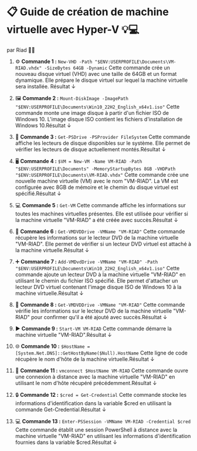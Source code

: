 # 📋 **Guide de création de machine virtuelle avec Hyper-V** 💡💻
par Riad 👨‍💻


1. ⚙️ **Commande 1 :** `New-VHD -Path "$ENV:USERPROFILE\Documents\VM-RIAD.vhdx" -SizeBytes 64GB -Dynamic`
   Cette commande crée un nouveau disque virtuel (VHD) avec une taille de 64GB et un format dynamique. Elle prépare le disque virtuel sur lequel la machine virtuelle sera installée. Résultat ↓


2. 🖼️ **Commande 2 :** `Mount-DiskImage -ImagePath "$ENV:USERPROFILE\Documents\Win10_22H2_English_x64v1.iso"`
   Cette commande monte une image disque à partir d'un fichier ISO de Windows 10. L'image disque ISO contient les fichiers d'installation de Windows 10.Résultat ↓


3. 💽 **Commande 3 :** `Get-PSDrive -PSProvider FileSystem`
   Cette commande affiche les lecteurs de disque disponibles sur le système. Elle permet de vérifier les lecteurs de disque actuellement montés.Résultat ↓


4. 🖥️ **Commande 4 :** `$VM = New-VM -Name VM-RIAD -Path "$ENV:USERPROFILE\Documents" -MemoryStartupBytes 8GB -VHDPath "$ENV:USERPROFILE\Documents\VM-RIAD.vhdx"`
   Cette commande crée une nouvelle machine virtuelle (VM) avec le nom "VM-RIAD". La VM est configurée avec 8GB de mémoire et le chemin du disque virtuel est spécifié.Résultat ↓


5. 💻 **Commande 5 :** `Get-VM`
   Cette commande affiche les informations sur toutes les machines virtuelles présentes. Elle est utilisée pour vérifier si la machine virtuelle "VM-RIAD" a été créée avec succès.Résultat ↓


6. 📀 **Commande 6 :** `Get-VMDVDDrive -VMName "VM-RIAD"`
   Cette commande récupère les informations sur le lecteur DVD de la machine virtuelle "VM-RIAD". Elle permet de vérifier si un lecteur DVD virtuel est attaché à la machine virtuelle.Résultat ↓

7. ➕ **Commande 7 :** `Add-VMDvdDrive -VMName "VM-RIAD" -Path "$ENV:USERPROFILE\Documents\Win10_22H2_English_x64v1.iso"`
   Cette commande ajoute un lecteur DVD à la machine virtuelle "VM-RIAD" en utilisant le chemin du fichier ISO spécifié. Elle permet d'attacher un lecteur DVD virtuel contenant l'image disque ISO de Windows 10 à la machine virtuelle.Résultat ↓

8. 📀 **Commande 8 :** `Get-VMDVDDrive -VMName "VM-RIAD"`
   Cette commande vérifie les informations sur le lecteur DVD de la machine virtuelle "VM-RIAD" pour confirmer qu'il a été ajouté avec succès.Résultat ↓

9. ▶️ **Commande 9 :** `Start-VM VM-RIAD`
   Cette commande démarre la machine virtuelle "VM-RIAD".Résultat ↓

10. 🌐 **Commande 10 :** `$HostName = [System.Net.DNS]::GetHostByName($Null).HostName`
   Cette ligne de code récupère le nom d'hôte de la machine virtuelle.Résultat ↓

11. 🔌 **Commande 11 :** `vmconnect $HostName VM-RIAD`
   Cette commande ouvre une connexion à distance avec la machine virtuelle "VM-RIAD" en utilisant le nom d'hôte récupéré précédemment.Résultat ↓

12. 🔒 **Commande 12 :** `$cred = Get-Credential`
   Cette commande stocke les informations d'identification dans la variable $cred en utilisant la commande Get-Credential.Résultat ↓

13. 💻 **Commande 13 :** `Enter-PSSession -VMName VM-RIAD -Credential $cred`
Cette commande établit une session PowerShell à distance avec la machine virtuelle "VM-RIAD" en utilisant les informations d'identification fournies dans la variable $cred.Résultat ↓
